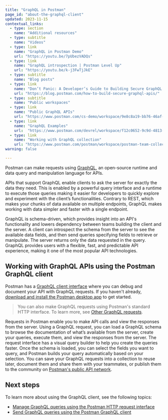 ```yaml
---
title: "GraphQL in Postman"
page_id: "about-the-graphql-client"
updated: 2023-11-15
contextual_links:
  - type: section
    name: "Additional resources"
  - type: subtitle
    name: "Videos"
  - type: link
    name: "GraphQL in Postman Demo"
    url: "https://youtu.be/7pUbezVADQs"
  - type: link
    name: "GraphQL introspection | Postman Level Up"
    url: "https://youtu.be/k-j3FwTjJkE"
  - type: subtitle
    name: "Blog posts"
  - type: link
    name: "Don’t Panic: A Developer’s Guide to Building Secure GraphQL APIs"
    url: "https://blog.postman.com/how-to-build-secure-graphql-apis/"
  - type: subtitle
    name: "Public workspaces"
  - type: link
    name: "Public GraphQL APIs"
    url: "https://www.postman.com/cs-demo/workspace/9e8c8a19-bb76-46af-9e8d-5747bf8fcce5"
  - type: link
    name: "GraphQL Examples"
    url:  "https://www.postman.com/devrel/workspace/f12c0652-9c9d-4813-968b-c8ed0b3f0022"
  - type: link
    name: "Working with GraphQL collection"
    url: "https://www.postman.com/postman/workspace/postman-team-collections/collection/1559645-c0dd3eb3-5258-4ddd-a6e4-2780c5212e33?ctx=documentation"
warning: false

---
```


Postman can make requests using [GraphQL](https://www.graphql.org), an open-source runtime and data query and manipulation language for APIs.

APIs that support GraphQL enable clients to ask the server for exactly the data they need. This is enabled by a powerful query interface and a runtime to execute those queries making it easier for developers to quickly explore and experiment with the client’s functionalities. Contrary to REST, which makes your chunks of data available on multiple endpoints, GraphQL makes working with data simpler and faster with a single endpoint.

GraphQL is schema-driven, which provides insight into an API's functionality and lowers dependency between teams building the client and the server. A client can introspect the schema from the server to see the available data fields, and then send queries specifying fields to retrieve or manipulate. The server returns only the data requested in the query. GraphQL provides users with a flexible, fast, and predictable API experience, making it one of the most popular API technologies.

## Working with GraphQL APIs using the Postman GraphQL client

Postman has a [GraphQL client interface](/docs/sending-requests/graphql/graphql-client-interface/) where you can debug and document your API with GraphQL requests. If you haven't already, [download and install the Postman desktop app](/docs/getting-started/installation/installation-and-updates/) to get started.

> You can also make GraphQL requests using Postman's standard HTTP interface. To learn more, see [Other GraphQL requests](/docs/sending-requests/graphql/graphql-http/).

Requests in Postman enable you to make API calls and view the responses from the server. Using a GraphQL request, you can load a GraphQL schema to browse the documentation of what’s available from the server, create your queries, execute them, and view the responses from the server. The request interface has a visual query builder to help you create the queries faster. Once the schema is loaded, you can select the fields you want to query, and Postman builds your query automatically based on your selection. You can save your GraphQL requests into a collection to reuse later, document them and share them with your teammates, or publish them to the community on [Postman's public API network](/docs/getting-started/first-steps/exploring-public-api-network/).

## Next steps

To learn more about using the GraphQL client, see the following topics:

* [Manage GraphQL queries using the Postman HTTP request interface](/docs/sending-requests/graphql/graphql-client-interface/)
* [Send GraphQL queries using the Postman GraphQL client](/docs/sending-requests/graphql/graphql-client-first-request/)
